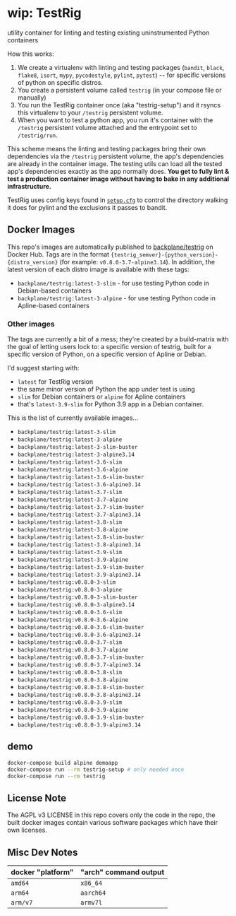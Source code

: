 # wip: TestRig

utility container for linting and testing existing uninstrumented Python containers

How this works:

1. We create a virtualenv with linting and testing packages (`bandit`, `black`, `flake8`, `isort`, `mypy`, `pycodestyle`, `pylint`, `pytest`) -- for specific versions of python on specific distros.
2. You create a persistent volume called `testrig` (in your compose file or manually)
3. You run the TestRig container once (aka "testrig-setup") and it rsyncs this virtualenv to your `/testrig` persistent volume.
4. When you want to test a python app, you run it's container with the `/testrig` persistent volume attached and the entrypoint set to `/testrig/run`.

This scheme means the linting and testing packages bring their own dependencies via the `/testrig` persistent volume, the app's dependencies are already in the container image. The testing utils can load all the tested app's dependencies exactly as the app normally does. **You get to fully lint & test a production container image without having to bake in any additional infrastructure.**

TestRig uses config keys found in [`setup.cfg`](/setup.cfg) to control the directory walking it does for pylint and the exclusions it passes to bandit.

## Docker Images

This repo's images are automatically published to [backplane/testrig](https://hub.docker.com/r/backplane/testrig) on Docker Hub. Tags are in the format `{testrig_semver}-{python_version}-{distro_version}` (for example: `v0.8.0-3.7-alpine3.14`). In addition, the latest version of each distro image is available with these tags:

* `backplane/testrig:latest-3-slim` - for use testing Python code in Debian-based containers
* `backplane/testrig:latest-3-alpine` - for use testing Python code in Apline-based containers

### Other images

The tags are currently a bit of a mess; they're created by a build-matrix with the goal of letting users lock to: a specific version of testrig, built for a specific version of Python, on a specific version of Apline or Debian.

I'd suggest starting with:

* `latest` for TestRig version
* the same minor version of Python the app under test is using
* `slim` for Debian containers or `alpine` for Apline containers
* that's `latest-3.9-slim` for Python 3.9 app in a Debian container.

This is the list of currently available images…

* `backplane/testrig:latest-3-slim`
* `backplane/testrig:latest-3-alpine`
* `backplane/testrig:latest-3-slim-buster`
* `backplane/testrig:latest-3-alpine3.14`
* `backplane/testrig:latest-3.6-slim`
* `backplane/testrig:latest-3.6-alpine`
* `backplane/testrig:latest-3.6-slim-buster`
* `backplane/testrig:latest-3.6-alpine3.14`
* `backplane/testrig:latest-3.7-slim`
* `backplane/testrig:latest-3.7-alpine`
* `backplane/testrig:latest-3.7-slim-buster`
* `backplane/testrig:latest-3.7-alpine3.14`
* `backplane/testrig:latest-3.8-slim`
* `backplane/testrig:latest-3.8-alpine`
* `backplane/testrig:latest-3.8-slim-buster`
* `backplane/testrig:latest-3.8-alpine3.14`
* `backplane/testrig:latest-3.9-slim`
* `backplane/testrig:latest-3.9-alpine`
* `backplane/testrig:latest-3.9-slim-buster`
* `backplane/testrig:latest-3.9-alpine3.14`
* `backplane/testrig:v0.8.0-3-slim`
* `backplane/testrig:v0.8.0-3-alpine`
* `backplane/testrig:v0.8.0-3-slim-buster`
* `backplane/testrig:v0.8.0-3-alpine3.14`
* `backplane/testrig:v0.8.0-3.6-slim`
* `backplane/testrig:v0.8.0-3.6-alpine`
* `backplane/testrig:v0.8.0-3.6-slim-buster`
* `backplane/testrig:v0.8.0-3.6-alpine3.14`
* `backplane/testrig:v0.8.0-3.7-slim`
* `backplane/testrig:v0.8.0-3.7-alpine`
* `backplane/testrig:v0.8.0-3.7-slim-buster`
* `backplane/testrig:v0.8.0-3.7-alpine3.14`
* `backplane/testrig:v0.8.0-3.8-slim`
* `backplane/testrig:v0.8.0-3.8-alpine`
* `backplane/testrig:v0.8.0-3.8-slim-buster`
* `backplane/testrig:v0.8.0-3.8-alpine3.14`
* `backplane/testrig:v0.8.0-3.9-slim`
* `backplane/testrig:v0.8.0-3.9-alpine`
* `backplane/testrig:v0.8.0-3.9-slim-buster`
* `backplane/testrig:v0.8.0-3.9-alpine3.14`

## demo

```sh
docker-compose build alpine demoapp
docker-compose run --rm testrig-setup # only needed once
docker-compose run --rm testrig
```

## License Note

The AGPL v3 LICENSE in this repo covers only the code in the repo, the built docker images contain various software packages which have their own licenses.

## Misc Dev Notes

docker "platform" | "arch" command output
----------------- | ---------------------
`amd64`           | `x86_64`
`arm64`           | `aarch64`
`arm/v7`          | `armv7l`

